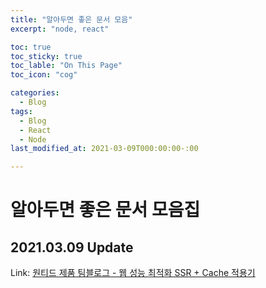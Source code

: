 ```yaml
---
title: "알아두면 좋은 문서 모음"
excerpt: "node, react"

toc: true
toc_sticky: true
toc_lable: "On This Page"
toc_icon: "cog"

categories:
  - Blog
tags:
  - Blog
  - React
  - Node
last_modified_at: 2021-03-09T000:00:00-:00

---
```


# 알아두면 좋은 문서 모음집

## 2021.03.09 Update

Link: [원티드 제품 팀블로그 - 웹 성능 최적화 SSR + Cache 적용기][go1]

[go1]: https://medium.com/wantedjobs/%EC%9B%B9-%EC%84%B1%EB%8A%A5-%EC%B5%9C%EC%A0%81%ED%99%94-ssr-cache-%EC%A0%81%EC%9A%A9%EA%B8%B0-bf022e3a1a72 "Go"